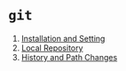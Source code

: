 # `git` 
1. [Installation and Setting](Installation%20and%20Setting.md)
2. [Local Repository](Local%20Repository.md)
3. [History and Path Changes](History%20and%20Path%20Changes.md)